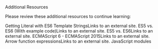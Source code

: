 Additional Resources

Please review these additional resources to continue learning:

Getting Literal with ES6 Template StringsLinks to an external site.
ES5 vs. ES6 (With example code)Links to an external site.
ES5 vs. ES6Links to an external site.
ECMAScript 6 - ECMAScript 2015Links to an external site.
Arrow function expressionsLinks to an external site.
JavaScript modules
